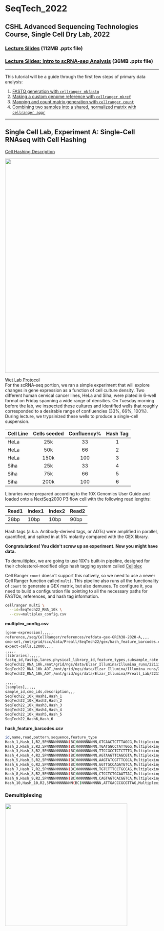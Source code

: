 # SeqTech_2022
## CSHL Advanced Sequencing Technologies Course, Single Cell Dry Lab, 2022


### [Lecture Slides](https://www.dropbox.com/s/t1u9mogpsmjggjh/Preall_SeqTech_2022.pptx?dl=0) (112MB .pptx file)
### [Lecture Slides: Intro to scRNA-seq Analysis](https://www.dropbox.com/s/edkr5lgsbtscylp/Intro_to_scRNAseq.pptx?dl=0) (36MB .pptx file)
-------

This tutorial will be a guide through the first few steps of primary data analysis:
1. [FASTQ generation with `cellranger mkfastq`](#section1)
2. [Making a custom genome reference with `cellranger mkref`](#section2)
3. [Mapping and count matrix generation with `cellranger count`](#section3)
4. [Combining two samples into a shared, normalized matrix with `cellranger aggr`](#section4)

-------
## Single Cell Lab, Experiment A: Single-Cell RNAseq with Cell Hashing
[Cell Hashing Description](https://cite-seq.com/cell-hashing/)

<img src="https://citeseq.files.wordpress.com/2018/02/cell_hashing.png" width="700">

[Wet Lab Protocol](https://www.dropbox.com/s/mitbrqaxtgbavgo/SeqTech_2022_SingCell_protocol.docx?dl=0)  
For the scRNA-seq portion, we ran a simple experiment that will explore changes in gene expression as a function of cell culture density. Two different human cervical cancer lines, HeLa and Siha, were plated in 6-well format on Friday spanning a wide range of densities.  On Tuesday morning before the lab, we inspected these cultures and identified wells that roughly corresponded to a desirable range of confluencies (33%, 66%, 100%).  During lecture, we trypsinized these wells to produce a single-cell suspension.


| Cell Line | Cells seeded    | Confluency% | Hash Tag |
| --------- | :-------------: | :--------:  | :------: |
|HeLa       | 25k             | 33          | 1        |
|HeLa       | 50k             | 66          | 2        |
|HeLa       | 150k            | 100         | 3        |
|Siha       | 25k             | 33          | 4        |
|Siha       | 75k             | 66          | 5        |
|Siha       | 200k            | 100         | 6        |


Libraries were prepared according to the 10X Genomics User Guide and loaded onto a NextSeq2000 P3 flow cell with the following read lengths:  

| Read1 | Index1 | Index2 | Read2 |
|---|---|---|---|
|28bp|10bp|10bp|90bp|

Hash tags (a.k.a. Antibody-derived tags, or ADTs) were amplified in parallel, quantified, and spiked in at 5% molarity compared with the GEX library.

**Congratulations!  You didn't screw up an experiment.  Now you might have data.**

To demulitiplex, we are going to use 10X's built-in pipeline, designed for their cholesterol-modified oligo hash tagging system called <a href=https://support.10xgenomics.com/single-cell-gene-expression/software/pipelines/latest/what-is-cellplex>Cellplex</a>

Cell Ranger `count` doesn't support this natively, so we need to use a newer Cell Ranger function called `multi`.  This pipeline also runs all the functionality of `count` to generate a GEX matrix, but also demuxes.  To configure it, you need to build a configuration file pointing to all the necessary paths for FASTQs, references, and hash tag information.

```bash
cellranger multi \
  --id=SeqTech22_RNA_10k \
  --csv=multiplex_config.csv
```

**multiplex_config.csv**
```bash
[gene-expression],,,,,
reference,/seq/CellRanger/references/refdata-gex-GRCh38-2020-A,,,,
cmo-set,/mnt/grid/scc/data/Preall/SeqTech22/gex/hash_feature_barcodes.csv,,,,
expect-cells,12000,,,,
,,,,,
[libraries],,,,,
fastq_id,fastqs,lanes,physical_library_id,feature_types,subsample_rate
SeqTech22_RNA_10k,/mnt/grid/ngs/data/Elzar_Illumina/Illumina_runs/221114_VH00553_137_AAATLNYHV/AAATLNYHV/outs/fastq_path/SeqTech22/311810,any,SeqTech22_RNA_10k,gene expression,
SeqTech22_RNA_10k_ADT,/mnt/grid/ngs/data/Elzar_Illumina/Illumina_runs/221114_VH00553_137_AAATLNYHV/Data/Intensities/BaseCalls/311815/311813/,any,SeqTech22_RNA_10k_ADT,Multiplexing Capture,
SeqTech22_RNA_10k_ADT,/mnt/grid/ngs/data/Elzar_Illumina/Preall_Lab/221114_NB551387_0784_AHCYJJBGXN/311817/,any,SeqTech22_RNA_10k_ADT,Multiplexing Capture,

,,,,,
[samples],,,,,
sample_id,cmo_ids,description,,,
SeqTech22_10k_Hash1,Hash_1
SeqTech22_10k_Hash2,Hash_2
SeqTech22_10k_Hash3,Hash_3
SeqTech22_10k_Hash4,Hash_4
SeqTech22_10k_Hash5,Hash_5
SeqTech22_Hash6,Hash_6
```

**hash_feature_barcodes.csv**
```bash
id,name,read,pattern,sequence,feature_type
Hash_1,Hash_1,R2,5PNNNNNNNNNN(BC)NNNNNNNNN,GTCAACTCTTTAGCG,Multiplexing Capture
Hash_2,Hash_2,R2,5PNNNNNNNNNN(BC)NNNNNNNNN,TGATGGCCTATTGGG,Multiplexing Capture
Hash_3,Hash_3,R2,5PNNNNNNNNNN(BC)NNNNNNNNN,TTCCGCCTCTCTTTG,Multiplexing Capture
Hash_4,Hash_4,R2,5PNNNNNNNNNN(BC)NNNNNNNNN,AGTAAGTTCAGCGTA,Multiplexing Capture
Hash_5,Hash_5,R2,5PNNNNNNNNNN(BC)NNNNNNNNN,AAGTATCGTTTCGCA,Multiplexing Capture
Hash_6,Hash_6,R2,5PNNNNNNNNNN(BC)NNNNNNNNN,GGTTGCCAGATGTCA,Multiplexing Capture
Hash_7,Hash_7,R2,5PNNNNNNNNNN(BC)NNNNNNNNN,TGTCTTTCCTGCCAG,Multiplexing Capture
Hash_8,Hash_8,R2,5PNNNNNNNNNN(BC)NNNNNNNNN,CTCCTCTGCAATTAC,Multiplexing Capture
Hash_9,Hash_9,R2,5PNNNNNNNNNN(BC)NNNNNNNNN,CAGTAGTCACGGTCA,Multiplexing Capture
Hash_10,Hash_10,R2,5PNNNNNNNNNN(BC)NNNNNNNNN,ATTGACCCGCGTTAG,Multiplexing Capture
```

### Demultiplexing
<img src=https://support.10xgenomics.com/img/multi_config_csv_expt_diagrams/multi_config_csv_gex_cmo.png align=left width=400>

